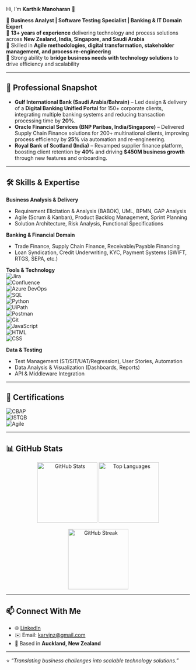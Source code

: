 Hi, I’m **Karthik Manoharan** 👋  

🔹 **Business Analyst | Software Testing Specialist | Banking & IT Domain Expert**  
🔹 **13+ years of experience** delivering technology and process solutions across **New Zealand, India, Singapore, and Saudi Arabia**  
🔹 Skilled in **Agile methodologies, digital transformation, stakeholder management, and process re-engineering**  
🔹 Strong ability to **bridge business needs with technology solutions** to drive efficiency and scalability  

---

## 🚀 Professional Snapshot  

- **Gulf International Bank (Saudi Arabia/Bahrain)** – Led design & delivery of a **Digital Banking Unified Portal** for 150+ corporate clients, integrating multiple banking systems and reducing transaction processing time by **20%**.  
- **Oracle Financial Services (BNP Paribas, India/Singapore)** – Delivered Supply Chain Finance solutions for 200+ multinational clients, improving process efficiency by **25%** via automation and re-engineering.  
- **Royal Bank of Scotland (India)** – Revamped supplier finance platform, boosting client retention by **40%** and driving **$450M business growth** through new features and onboarding.  

---

## 🛠️ Skills & Expertise  

**Business Analysis & Delivery**  
- Requirement Elicitation & Analysis (BABOK), UML, BPMN, GAP Analysis  
- Agile (Scrum & Kanban), Product Backlog Management, Sprint Planning  
- Solution Architecture, Risk Analysis, Functional Specifications  

**Banking & Financial Domain**  
- Trade Finance, Supply Chain Finance, Receivable/Payable Financing  
- Loan Syndication, Credit Underwriting, KYC, Payment Systems (SWIFT, RTGS, SEPA, etc.)  

**Tools & Technology**  
![Jira](https://img.shields.io/badge/-Jira-0052CC?logo=jira&logoColor=white)  
![Confluence](https://img.shields.io/badge/-Confluence-172B4D?logo=confluence&logoColor=white)  
![Azure DevOps](https://img.shields.io/badge/-Azure%20DevOps-0078D7?logo=azuredevops&logoColor=white)  
![SQL](https://img.shields.io/badge/-SQL-4479A1?logo=mysql&logoColor=white)  
![Python](https://img.shields.io/badge/-Python-3776AB?logo=python&logoColor=white)  
![UiPath](https://img.shields.io/badge/-UiPath-FF6F00?logo=uipath&logoColor=white)  
![Postman](https://img.shields.io/badge/-Postman-FF6C37?logo=postman&logoColor=white)  
![Git](https://img.shields.io/badge/-Git-F05032?logo=git&logoColor=white)  
![JavaScript](https://img.shields.io/badge/-JavaScript-F7DF1E?logo=javascript&logoColor=black)  
![HTML](https://img.shields.io/badge/-HTML5-E34F26?logo=html5&logoColor=white)  
![CSS](https://img.shields.io/badge/-CSS3-1572B6?logo=css3&logoColor=white)  

**Data & Testing**  
- Test Management (ST/SIT/UAT/Regression), User Stories, Automation  
- Data Analysis & Visualization (Dashboards, Reports)  
- API & Middleware Integration  

---

## 📜 Certifications  

![CBAP](https://img.shields.io/badge/CBAP-IIBA-blue)  
![ISTQB](https://img.shields.io/badge/ISTQB-Foundation%20Level-green)  
![Agile](https://img.shields.io/badge/Agile-Scrum%20Master-orange)  

---

## 📊 GitHub Stats  

<p align="center">
  <img src="https://github-readme-stats.vercel.app/api?username=karvjnz&show_icons=true&theme=tokyonight" alt="GitHub Stats" height="165"/>  
  <img src="https://github-readme-stats.vercel.app/api/top-langs/?username=karvjnz&layout=compact&theme=tokyonight" alt="Top Languages" height="165"/>  
</p>

<p align="center">
  <img src="https://streak-stats.demolab.com/?user=karvjnz&theme=tokyonight" alt="GitHub Streak" height="165"/>  
</p>  

---

## 📫 Connect With Me  

- 🌐 [LinkedIn](https://linkedin.com/in/karvj)  
- ✉️ Email: karvjnz@gmail.com  
- 📍 Based in **Auckland, New Zealand**  

---

⭐️ *“Translating business challenges into scalable technology solutions.”*  
